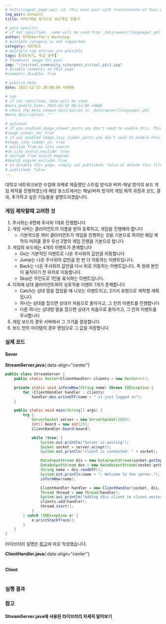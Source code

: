 ```yaml
---
# multilingual page pair id, this must pair with translations of this page. (This name must be unique)
lng_pair: network
title: 버퍼/채널 방식으로 보드게임 만들기

# post specific
# if not specified, .name will be used from _data/owner/[language].yml
author: Othkkartho's Workshop
# multiple category is not supported
category: 네트워크
# multiple tag entries are possible
tags: [네트워크, 학교 공부]
# thumbnail image for post
img: ":/virtual_community_site/post_virtual_pic1.jpg"
# disable comments on this page
#comments_disable: true

# publish date
date: 2022-12-23 20:00:00 +0900

# seo
# if not specified, date will be used.
#meta_modify_date: 2022-02-10 08:11:06 +0900
# check the meta_common_description in _data/owner/[language].yml
#meta_description: ""

# optional
# if you enabled image_viewer_posts you don't need to enable this. This is only if image_viewer_posts = false
#image_viewer_on: true
# if you enabled image_lazy_loader_posts you don't need to enable this. This is only if image_lazy_loader_posts = false
#image_lazy_loader_on: true
# exclude from on site search
#on_site_search_exclude: true
# exclude from search engines
#search_engine_exclude: true
# to disable this page, simply set published: false or delete this file
# published: false
---
```


<!-- outline-start -->

대학교 네트워크보안 수업때 과제로 제출했던 스트림 방식과 버퍼-채널 방식의 보드 게임 제작을 진행하였는데 해당 포스트에서는 채널/버퍼 방식의 게임 제작 과정과 코드, 결과, 추가하고 싶은 기능들을 설명드리겠습니다.

<!-- outline-end -->

### 게임 제작할때 고려한 것

1. 주사위는 6면체 주사위 1개로 진행합니다
2. 게임 서버는 클라이언트의 이름을 받아 등록하고, 게임을 진행해야 합니다
    - 기본적으론 여러 클라이언트가 게임을 진행하는 것을 기본으로 하지만 해당 제작이 어려울 경우 우선 2명의 게임 진행을 기본으로 합니다
3. 게임의 보드에는 4개의 이벤트가 존재합니다
    - Go는 기본적인 이벤트로 나온 주사위의 값만큼 이동합니다
    - Jump는 나온 주사위의 값만큼 한 번 더 이동하는 이벤트입니다.
    - Back는 나온 주사위의 값만큼 다시 뒤로 이동하는 이벤트입니다. 즉 원래 본인이 움직이기 전 위치로 이동합니다.
    - Skip은 무인도로 1턴을 휴식하는 이벤트입니다.
4. 이외에 상대 클라이언트와의 상호작용 이벤트 1개가 존재합니다
    - Catch는 상대 말을 잡았을 때 나오는 이벤트이고, 2가지 유형으로 제작할 계획입니다
    - 하나는 상대를 잡으면 상대가 처음으로 돌아가고, 그 칸의 이벤트를 진행합니다
    - 다른 하나는 상대방 말을 잡으면 상대가 처음으로 돌아가고, 그 칸의 이벤트를 무시합니다
5. 게임 보드의 경우 서버에서 그 크기를 결정합니다
6. 보드 안의 아이템의 경우 랜덤으로 그 값을 저장합니다

### 실제 코드
#### Sever
**StreamServer.java**{:data-align="center"}
```java:StreamServer.java
public class StreamServer {
    public static Vector<ClientHandler> clients = new Vector<>();

    private static void informNew(String name) throws IOException {
        for (ClientHandler handler : clients)
            handler.dos.writeUTF(name + " is just logged in");
    }

    public static void main(String[] args) {
        try {
            ServerSocket server = new ServerSocket(3005);
            int[] board = new int[25];
            ClientHandler.board(board);

            while (true) {
                System.out.println("Server is waiting");
                Socket socket = server.accept();
                System.out.println("client is connected: " + socket);

                DataInputStream dis = new DataInputStream(socket.getInputStream());
                DataOutputStream dos = new DataOutputStream(socket.getOutputStream());
                String name = dis.readUTF();
                System.out.println(name + ": Welcome to the server.");
                informNew(name);

                ClientHandler handler = new ClientHandler(socket, dis, dos, name, 0, board);
                Thread thread = new Thread(handler);
                System.out.println("Adding this client to client vector");
                clients.add(handler);
                thread.start();
            }
        } catch (IOException e) {
            e.printStackTrace();
        }
    }
}
```
라이브러리 설명은 [참고](#streamserverjava에-사용된-라이브러리-자세히-알아보기)에 따로 작성했습니다.

**ClientHandler.java**{:data-align="center"}
```java

```

#### Client
```java

```


### 실행 결과


### 참고
#### StreamServer.java에 사용된 라이브러리 자세히 알아보기
